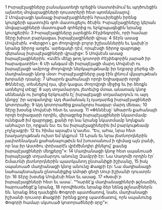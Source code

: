 1 Իսրայէլացիները բանակատեղի դրեցին Սատտիմում եւ պղծուեցին այնտեղ մովաբացիների դուստրերի հետ պոռնկանալով: 2 Մովաբացի կանայք իսրայէլացիներին հրաւիրեցին իրենց կուռքերի պատուին զոհ մատուցելու ծէսին: Իսրայէլացիները կերան մովաբացիների մատուցած զոհերից ու երկրպագեցին նրանց կուռքերին: 3 Իսրայէլացիները յարեցին Բէլփեգորին, որի համար Տէրը խիստ բարկացաւ իսրայէլացիների վրայ: 4 Տէրն ասաց Մովսէսին. «Վերցրո՛ւ քո ժողովրդի բոլոր իշխաններին եւ կախի՛ր նրանց Տիրոջ առջեւ՝ արեգակի դէմ, որպէսզի Տիրոջ զայրոյթը վերանայ իսրայէլացիների վրայից»: 5 Մովսէսն ասաց իսրայէլացիներին. «Ամէն մէկը թող կոտորի Բէլփեգորին յարած իր հարազատին»:
6 Մի անգամ մի իսրայէլացի մարդ Մովսէսի ու իսրայէլացի ամբողջ ժողովրդի ներկայութեամբ իր եղբօրը բերեց մի մադիանացի կնոջ մօտ: Իսրայէլացիները լաց էին լինում վկայութեան խորանի դռանը: 7 Ահարոն քահանայի որդի Եղիազարի որդի Փենեէսը, տեսնելով դա, վեր կացաւ ժողովրդի միջից եւ իր ձեռքն առնելով տէգը՝ 8 այդ տղամարդու յետեւից մտաւ անառակ կնոջ սենեակն ու խոցեց երկուսին էլ՝ իսրայէլացի տղամարդուն ու այդ կնոջը՝ իր արգանդից: Այդ ժամանակ էլ դադարեց իսրայէլացիների կոտորածը: 9 Այդ կոտորածից քսանչորս հազար մարդ մեռաւ:
10 Տէրը խօսեց Մովսէսի հետ եւ ասաց. 11 «Փենեէսը՝ Ահարոն քահանայի որդի Եղիազարի որդին, վերացրեց իսրայէլացիների նկատմամբ ունեցած իմ զայրոյթը, քանի որ նա նրանց նկատմամբ նոյնքան անհաշտ էր, որքան ես: Եւ ես իսրայէլացիներին իմ բարկութեամբ չոչնչացրի: 12 Եւ հիմա այսպէս կ՚ասես. “Ես, ահա, նրա հետ խաղաղութեան ուխտ եմ կնքում: 13 Նրան եւ նրա յետնորդներին յաւիտենական քահանայութիւն եմ խոստանում ի դիմաց այն բանի, որ նա իր Աստծու փոխարէն վրէժխնդիր լինելով՝ քաւեց իսրայէլացիների մեղքերը”»: 14 Մադիանացի կնոջ հետ սպանուած իսրայէլացի տղամարդու անունը Զամբրի էր: Նա Սաղոմի որդին էր՝ Շմաւոնի յետնորդներին պատկանող ընտանիքի իշխանը, 15 իսկ սպանուած մադիանացի կնոջ անունը Քազբի էր: Նա մադիանացի նահապետական ընտանիքից Ամոթի ցեղի Սուր իշխանի դուստրն էր:
16 Տէրը խօսեց Մովսէսի հետ եւ ասաց. 17 «Խօսի՛ր իսրայէլացիների հետ եւ ասա՛. “Դարձէ՛ք մադիանացիների թշնամին, հարուածեցէ՛ք նրանց, 18 որովհետեւ նրանք ձեր նենգ թշնամիներն են. նրանք ձեզ դաւեցին Փոգորի պատճառով, նաեւ մադիանացի իշխանի դուստր Քազբիի՝ իրենց քրոջ պատճառով, որն սպանուեց Փոգորի համար սկսուած կոտորածների օրը”»:
